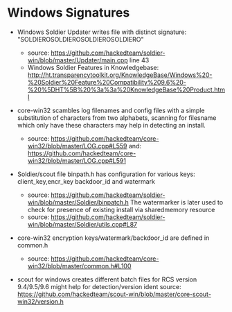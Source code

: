 Windows Signatures
=================

* Windows Soldier Updater writes file with distinct signature: "SOLDIEROSOLDIEROSOLDIEROSOLDIERO" 

  * source: https://github.com/hackedteam/soldier-win/blob/master/Updater/main.cpp line 43
  * Windows Soldier Features in Knowledgebase: http://ht.transparencytoolkit.org/KnowledgeBase/Windows%20-%20Soldier%20Feature%20Compatibility%209.6%20-%20%5DHT%5B%20%3a%3a%20KnowledgeBase%20Product.html


* core-win32 scambles log filenames and config files with a simple substitution of characters from two alphabets, scanning for filesname which only have these characters may help in detecting an install.
  * source: https://github.com/hackedteam/core-win32/blob/master/LOG.cpp#L559 
    and: https://github.com/hackedteam/core-win32/blob/master/LOG.cpp#L591 

* Soldier/scout file binpath.h has configuration for various keys: client_key,encr_key backdoor_id and watermark
    * source: https://github.com/hackedteam/soldier-win/blob/master/Soldier/binpatch.h
  The watermarker is later used to check for presence of existing install via sharedmemory resource
    * source: https://github.com/hackedteam/soldier-win/blob/master/Soldier/utils.cpp#L87

* core-win32 encryption keys/watermark/backdoor_id are defined in common.h 
    * source: https://github.com/hackedteam/core-win32/blob/master/common.h#L100
    
* scout for windows creates different batch files for RCS version 9.4/9.5/9.6 might help for detection/version ident
  source: https://github.com/hackedteam/scout-win/blob/master/core-scout-win32/version.h

